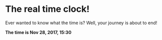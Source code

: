 # The real time clock!

Ever wanted to know what the time is? Well, your journey is about to end!

**The time is Nov 28, 2017, 15:30**